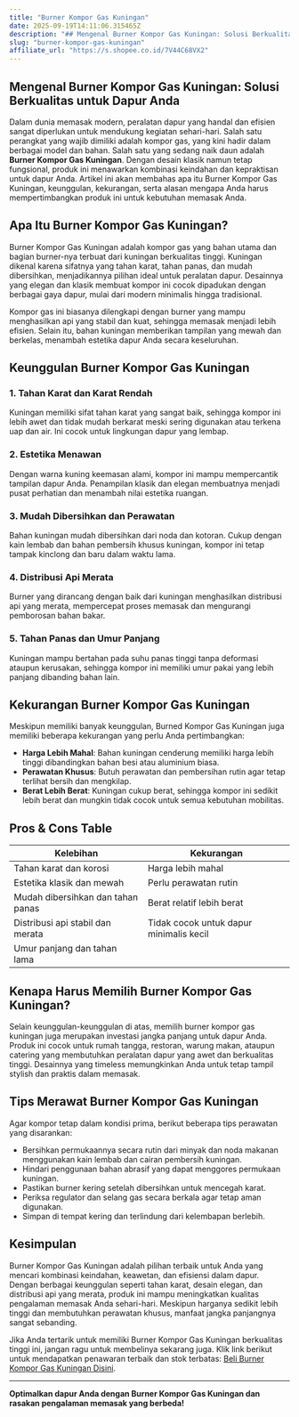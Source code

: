 ```yaml
---
title: "Burner Kompor Gas Kuningan"
date: 2025-09-19T14:11:06.315465Z
description: "## Mengenal Burner Kompor Gas Kuningan: Solusi Berkualitas untuk Dapur Anda..."
slug: "burner-kompor-gas-kuningan"
affiliate_url: "https://s.shopee.co.id/7V44C68VX2"
---
```

## Mengenal Burner Kompor Gas Kuningan: Solusi Berkualitas untuk Dapur Anda

Dalam dunia memasak modern, peralatan dapur yang handal dan efisien sangat diperlukan untuk mendukung kegiatan sehari-hari. Salah satu perangkat yang wajib dimiliki adalah kompor gas, yang kini hadir dalam berbagai model dan bahan. Salah satu yang sedang naik daun adalah **Burner Kompor Gas Kuningan**. Dengan desain klasik namun tetap fungsional, produk ini menawarkan kombinasi keindahan dan kepraktisan untuk dapur Anda. Artikel ini akan membahas apa itu Burner Kompor Gas Kuningan, keunggulan, kekurangan, serta alasan mengapa Anda harus mempertimbangkan produk ini untuk kebutuhan memasak Anda.

## Apa Itu Burner Kompor Gas Kuningan?

Burner Kompor Gas Kuningan adalah kompor gas yang bahan utama dan bagian burner-nya terbuat dari kuningan berkualitas tinggi. Kuningan dikenal karena sifatnya yang tahan karat, tahan panas, dan mudah dibersihkan, menjadikannya pilihan ideal untuk peralatan dapur. Desainnya yang elegan dan klasik membuat kompor ini cocok dipadukan dengan berbagai gaya dapur, mulai dari modern minimalis hingga tradisional.

Kompor gas ini biasanya dilengkapi dengan burner yang mampu menghasilkan api yang stabil dan kuat, sehingga memasak menjadi lebih efisien. Selain itu, bahan kuningan memberikan tampilan yang mewah dan berkelas, menambah estetika dapur Anda secara keseluruhan.

## Keunggulan Burner Kompor Gas Kuningan

### 1. Tahan Karat dan Karat Rendah

Kuningan memiliki sifat tahan karat yang sangat baik, sehingga kompor ini lebih awet dan tidak mudah berkarat meski sering digunakan atau terkena uap dan air. Ini cocok untuk lingkungan dapur yang lembap.

### 2. Estetika Menawan

Dengan warna kuning keemasan alami, kompor ini mampu mempercantik tampilan dapur Anda. Penampilan klasik dan elegan membuatnya menjadi pusat perhatian dan menambah nilai estetika ruangan.

### 3. Mudah Dibersihkan dan Perawatan

Bahan kuningan mudah dibersihkan dari noda dan kotoran. Cukup dengan kain lembab dan bahan pembersih khusus kuningan, kompor ini tetap tampak kinclong dan baru dalam waktu lama.

### 4. Distribusi Api Merata

Burner yang dirancang dengan baik dari kuningan menghasilkan distribusi api yang merata, mempercepat proses memasak dan mengurangi pemborosan bahan bakar.

### 5. Tahan Panas dan Umur Panjang

Kuningan mampu bertahan pada suhu panas tinggi tanpa deformasi ataupun kerusakan, sehingga kompor ini memiliki umur pakai yang lebih panjang dibanding bahan lain.

## Kekurangan Burner Kompor Gas Kuningan

Meskipun memiliki banyak keunggulan, Burned Kompor Gas Kuningan juga memiliki beberapa kekurangan yang perlu Anda pertimbangkan:

- **Harga Lebih Mahal**: Bahan kuningan cenderung memiliki harga lebih tinggi dibandingkan bahan besi atau aluminium biasa.
- **Perawatan Khusus**: Butuh perawatan dan pembersihan rutin agar tetap terlihat bersih dan mengkilap.
- **Berat Lebih Berat**: Kuningan cukup berat, sehingga kompor ini sedikit lebih berat dan mungkin tidak cocok untuk semua kebutuhan mobilitas.

## Pros & Cons Table

| Kelebihan                                   | Kekurangan                                   |
|----------------------------------------------|----------------------------------------------|
| Tahan karat dan korosi                     | Harga lebih mahal                          |
| Estetika klasik dan mewah                   | Perlu perawatan rutin                     |
| Mudah dibersihkan dan tahan panas          | Berat relatif lebih berat                 |
| Distribusi api stabil dan merata           | Tidak cocok untuk dapur minimalis kecil  |
| Umur panjang dan tahan lama                  |                                              |

## Kenapa Harus Memilih Burner Kompor Gas Kuningan?

Selain keunggulan-keunggulan di atas, memilih burner kompor gas kuningan juga merupakan investasi jangka panjang untuk dapur Anda. Produk ini cocok untuk rumah tangga, restoran, warung makan, ataupun catering yang membutuhkan peralatan dapur yang awet dan berkualitas tinggi. Desainnya yang timeless memungkinkan Anda untuk tetap tampil stylish dan praktis dalam memasak.

## Tips Merawat Burner Kompor Gas Kuningan

Agar kompor tetap dalam kondisi prima, berikut beberapa tips perawatan yang disarankan:

- Bersihkan permukaannya secara rutin dari minyak dan noda makanan menggunakan kain lembab dan cairan pembersih kuningan.
- Hindari penggunaan bahan abrasif yang dapat menggores permukaan kuningan.
- Pastikan burner kering setelah dibersihkan untuk mencegah karat.
- Periksa regulator dan selang gas secara berkala agar tetap aman digunakan.
- Simpan di tempat kering dan terlindung dari kelembapan berlebih.

## Kesimpulan

Burner Kompor Gas Kuningan adalah pilihan terbaik untuk Anda yang mencari kombinasi keindahan, keawetan, dan efisiensi dalam dapur. Dengan berbagai keunggulan seperti tahan karat, desain elegan, dan distribusi api yang merata, produk ini mampu meningkatkan kualitas pengalaman memasak Anda sehari-hari. Meskipun harganya sedikit lebih tinggi dan membutuhkan perawatan khusus, manfaat jangka panjangnya sangat sebanding.

Jika Anda tertarik untuk memiliki Burner Kompor Gas Kuningan berkualitas tinggi ini, jangan ragu untuk membelinya sekarang juga. Klik link berikut untuk mendapatkan penawaran terbaik dan stok terbatas: [Beli Burner Kompor Gas Kuningan Disini](https://s.shopee.co.id/7V44C68VX2).

---

**Optimalkan dapur Anda dengan Burner Kompor Gas Kuningan dan rasakan pengalaman memasak yang berbeda!**